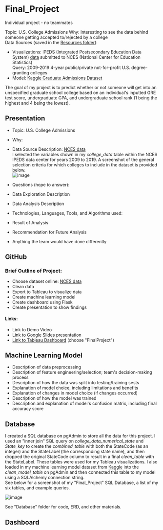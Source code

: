 # Final_Project
Individual project - no teammates

Topic: U.S. College Admissions
Why: Interesting to see the data behind someone getting accepted to/rejected by a college  
Data Sources (saved in the [Resources folder](https://github.com/madbee99/Final_Project/tree/main/Resources)):
* Visualizations:  IPEDS (Integrated Postsecondary Education Data System) [data](https://nces.ed.gov/ipeds/datacenter/Data.aspx) submitted to NCES (National Center for Education Statistics)  
      Query: 2009-2019 4-year public/private not-for-profit U.S. degree-granting colleges  
* Model: [Kaggle Graduate Admissions Dataset](https://www.kaggle.com/fsadjadpour/binary)  

The goal of my project is to predict whether or not someone will get into an unspecified graduate school college based on an individual's inputted GRE test score, undergraduate GPA, and undergraduate school rank (1 being the highest and 4 being the lowest).

## Presentation
* Topic: U.S. College Admissions
* Why:
* Data Source Description: [NCES data](https://nces.ed.gov/ipeds/datacenter/DataFiles.aspx?goToReportId=7)  
I selected the variables shown in my *college_data* table within the NCES IPEDS data center for years 2009 to 2019. A screenshot of the general selection criteria for which colleges to include in the dataset is provided below.  
![image](https://user-images.githubusercontent.com/86338416/142742361-92c6f3cd-c73d-4e03-8afd-30f1408e7e0b.png)  


* Questions (hope to answer):
* Data Exploration Description
* Data Analysis Description
* Technologies, Languages, Tools, and Algorithms used:
* Result of Analysis
* Recommendation for Future Analysis
* Anything the team would have done differently

## GitHub
### Brief Outline of Project:
* Choose dataset online: [NCES data](https://nces.ed.gov/ipeds/datacenter/DataFiles.aspx?goToReportId=7)
* Clean data
* Export to Tableau to visualize data
* Create machine learning model
* Create dashboard using Flask
* Create presentation to show findings

#### Links:
* Link to Demo Video
* [Link to Google Slides presentation](https://docs.google.com/presentation/d/1DgaaoOcsuGPSbVyvlUyBXsonjAKlJpEHfUpoadlsH2c/edit?usp=sharing)
* [Link to Tableau Dashboard](https://public.tableau.com/app/profile/madeleine4973) (choose "FinalProject") 

## Machine Learning Model
* Description of data preprocessing
* Description of feature engineering/selection; team's decision-making process
* Description of how the data was split into testing/training sests
* Explanation of model choice, including limitations and benefits
* Explanation of changes in model choice (if changes occurred)
* Description of how the model was trained
* Description and explanation of model's confusion matrix, including final accuracy score

## Database  
I created a SQL database on pgAdmin to store all the data for this project. I used an "inner join" SQL query on *college_data_numerical_state* and *State_key* to create the *combined_table* with both the StateCode (as an integer) and the StateLabel (the corresponding state name), and then dropped the original StateCode column to result in a final *clean_table* with the StateLabel. These tables were used for my Tableau visualizations. I also loaded in my machine learning model dataset from [Kaggle](https://www.kaggle.com/malapatiravi/graduate-school-admission-data/home) into the *clean_model_table* on pgAdmin and then connected this table to my model using a SQLAlchemy connection string.  
See below for a screenshot of my "Final_Project" SQL Database, a list of my six tables, and example queries.  

![image](https://user-images.githubusercontent.com/86338416/142742224-56186836-efee-474f-bb85-273c32280e32.png)  

 See "Database" folder for code, ERD, and other materials.


## Dashboard






